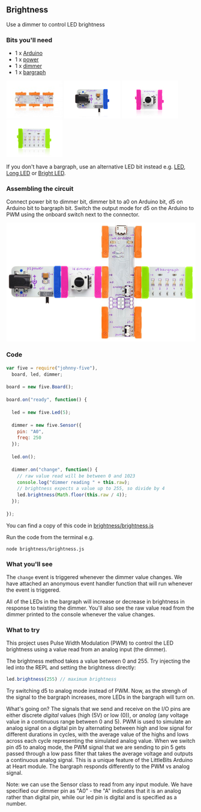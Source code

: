 ## Brightness

Use a dimmer to control LED brightness

### Bits you'll need

 * 1 x [Arduino](http://littlebits.cc/bits/arduino)
 * 1 x [power](http://littlebits.cc/bits/littlebits-power)
 * 1 x [dimmer](http://littlebits.cc/bits/dimmer)
 * 1 x [bargraph](http://littlebits.cc/bits/bargraph)

![image](../images/arduino.jpg)
![image](../images/power.jpg)
![image](../images/dimmer.jpg)
![image](../images/bargraph.jpg)

If you don't have a bargraph, use an alternative LED bit instead e.g. [LED](http://littlebits.cc/bits/led), [Long LED](http://littlebits.cc/bits/long-led) or [Bright LED](http://littlebits.cc/bits/bright-led).

### Assembling the circuit

Connect power bit to dimmer bit, dimmer bit to a0 on Arduino bit, d5 on Arduino bit to bargraph bit. Switch the output mode for d5 on the Arduino to PWM using the onboard switch next to the connector.

![image](../images/pulse_twist.jpg)

### Code

```javascript
var five = require("johnny-five"),
  board, led, dimmer;

board = new five.Board();

board.on("ready", function() {
  
  led = new five.Led(5);

  dimmer = new five.Sensor({
    pin: "A0",
    freq: 250
  });
  
  led.on();

  dimmer.on("change", function() {
    // raw value read will be between 0 and 1023
    console.log("dimmer reading " + this.raw);
    // brightness expects a value up to 255, so divide by 4
    led.brightness(Math.floor(this.raw / 4));
  });

});
```
You can find a copy of this code in [brightness/brightness.js](./brightness.js)

Run the code from the terminal e.g.

    node brightness/brightness.js

### What you'll see

The `change` event is triggered whenever the dimmer value changes. We have attached an anonymous event handler function that will run whenever the event is triggered. 

All of the LEDs in the bargraph will increase or decrease in brightness in response to twisting the dimmer.  You'll also see the raw value read from the dimmer printed to the console whenever the value changes.

### What to try

This project uses Pulse Width Modulation (PWM) to control the LED brightness using a value read from an analog input (the dimmer). 

The brightness method takes a value between 0 and 255. Try injecting the led into the REPL and setting the brightness directly: 

```javascript
led.brightness(255) // maximum brightness
```

Try switching d5 to analog mode instead of PWM. Now, as the strengh of the signal to the bargraph increases, more LEDs in the bargraph will turn on.

What's going on? The signals that we send and receive on the I/O pins are either discrete _digital_ values (high (5V) or low (0)), or _analog_ (any voltage value in a continuous range between 0 and 5). PWM is used to simulate an analog signal on a digital pin by alternating between high and low signal for different durations in cycles, with the average value of the highs and lows across each cycle representing the simulated analog value. When we switch pin d5 to analog mode, the PWM signal that we are sending to pin 5 gets passed through a low pass filter that takes the average voltage and outputs a continuous analog signal. This is a unique feature of the LittleBits Arduino at Heart module. The bargraph responds differently to the PWM vs analog signal.

Note: we can use the Sensor class to read from any input module. We have specified our dimmer pin as "A0" - the "A" indicates that it is an analog rather than digital pin, while our led pin is digital and is specified as a number.





